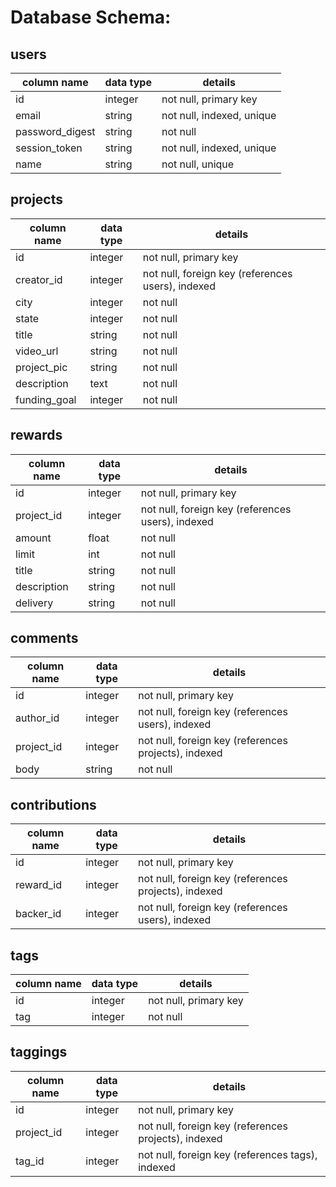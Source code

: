 # Database Schema:

## users
column name     | data type | details
----------------|-----------|-----------------------
id              | integer   | not null, primary key
email           | string    | not null, indexed, unique
password_digest | string    | not null
session_token   | string    | not null, indexed, unique
name            | string    | not null, unique

## projects
column name | data type | details
------------|-----------|-----------------------
id          | integer   | not null, primary key
creator_id  | integer   | not null, foreign key (references users), indexed
city        | integer   | not null
state       | integer   | not null
title       | string    | not null
video_url   | string    | not null
project_pic | string    | not null
description | text      | not null
funding_goal| integer   | not null

## rewards
column name | data type | details
------------|-----------|-----------------------
id          | integer   | not null, primary key
project_id  | integer   | not null, foreign key (references users), indexed
amount      | float     | not null
limit       | int       | not null
title       | string    | not null
description | string    | not null
delivery    | string    | not null

## comments
column name | data type | details
------------|-----------|-----------------------
id          | integer   | not null, primary key
author_id   | integer   | not null, foreign key (references users), indexed
project_id  | integer   | not null, foreign key (references projects), indexed
body        | string    | not null

## contributions
column name | data type | details
------------|-----------|-----------------------
id          | integer   | not null, primary key
reward_id   | integer   | not null, foreign key (references projects), indexed
backer_id   | integer   | not null, foreign key (references users), indexed

## tags
column name | data type | details
------------|-----------|-----------------------
id          | integer   | not null, primary key
tag         | integer   | not null

## taggings
column name | data type | details
------------|-----------|-----------------------
id          | integer   | not null, primary key
project_id  | integer   | not null, foreign key (references projects), indexed
tag_id      | integer   | not null, foreign key (references tags), indexed
